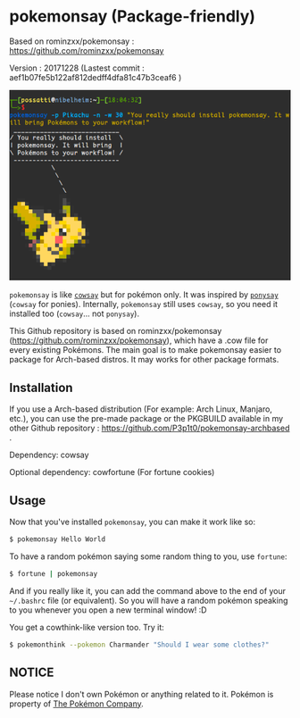 pokemonsay (Package-friendly)
==========
Based on rominzxx/pokemonsay : https://github.com/rominzxx/pokemonsay

Version : 20171228 (Lastest commit : aef1b07fe5b122af812dedff4dfa81c47b3ceaf6 )

![You should try pokemonsay!](example.png)

`pokemonsay` is like [`cowsay`][cowsay] but for pokémon only. It was inspired by [`ponysay`][ponysay] (`cowsay` for ponies). Internally, `pokemonsay` still uses `cowsay`, so you need it installed too (`cowsay`... not `ponysay`).

This Github repository is based on rominzxx/pokemonsay (https://github.com/rominzxx/pokemonsay), which have a .cow file for every existing Pokémons. The main goal is to make pokemonsay easier to package for Arch-based distros. It may works for other package formats.

## Installation

If you use a Arch-based distribution (For example: Arch Linux, Manjaro, etc.), you can use the pre-made package or the PKGBUILD available in my other Github repository : https://github.com/P3p1t0/pokemonsay-archbased .

Dependency: cowsay

Optional dependency: cowfortune (For fortune cookies)

## Usage

Now that you've installed `pokemonsay`, you can make it work like so:

```bash
$ pokemonsay Hello World
```

To have a random pokémon saying some random thing to you, use `fortune`:

```bash
$ fortune | pokemonsay
```

And if you really like it, you can add the command above to the end of your `~/.bashrc` file (or equivalent). So you will have a random pokémon speaking to you whenever you open a new terminal window! :D

You get a cowthink-like version too. Try it:

```bash
$ pokemonthink --pokemon Charmander "Should I wear some clothes?"
```


## NOTICE

Please notice I don't own Pokémon or anything related to it. Pokémon is property of [The Pokémon Company][the-pokemon-company].

[img2xterm]: https://github.com/rossy/img2xterm
[cowsay]: https://en.wikipedia.org/wiki/Cowsay
[ponysay]: https://github.com/erkin/ponysay
[the-pokemon-company]: https://en.wikipedia.org/wiki/The_Pok%C3%A9mon_Company
